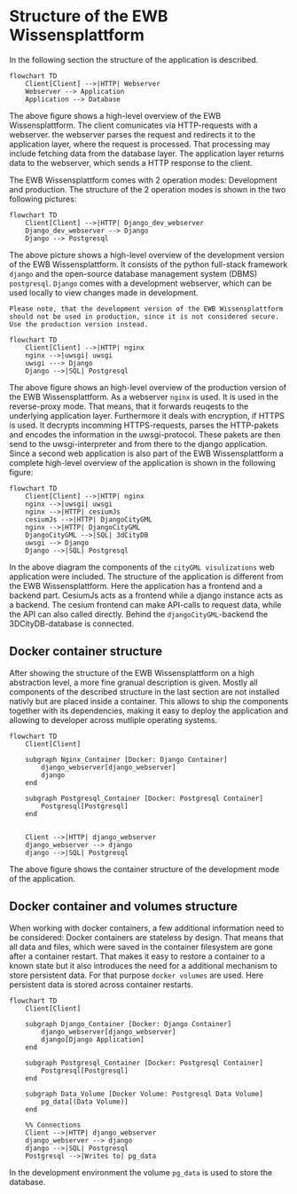 # Structure of the EWB Wissensplattform
In the following section the structure of the application is described.
```{mermaid}
flowchart TD
    Client[Client] -->|HTTP| Webserver
    Webserver --> Application
    Application --> Database
```
The above figure shows a high-level overview of the EWB Wissensplattform. The client comunicates 
via HTTP-requests with a webserver. the webserver parses the request and redirects it to the application layer,
where the request is processed. That processing may include fetching data from the database layer. 
The application layer returns data to the webserver, which sends a HTTP response to the client.

The EWB Wissensplattform comes with 2 operation modes: Development and production. The structure of the 2 operation modes is shown in the two following pictures:
```{mermaid}
flowchart TD
    Client[Client] -->|HTTP| Django_dev_webserver
    Django_dev_webserver --> Django
    Django --> Postgresql
```
The above picture shows a high-level overview of the development version of the EWB Wissensplattform. It consists of the python full-stack framework `django` and the open-source database management system (DBMS) `postgresql`. `Django` comes with a development webserver, which can be used locally to view changes made in development. 
```{note}
Please note, that the development version of the EWB Wissensplattform should not be used in production, since it is not considered secure. Use the production version instead.
```
```{mermaid}
flowchart TD
    Client[Client] -->|HTTP| nginx
    nginx -->|uwsgi| uwsgi
    uwsgi ---> Django
    Django -->|SQL| Postgresql
```
The above figure shows an high-level overview of the production version of the EWB Wissensplattform. As a webserver `nginx` is used. It is used in the reverse-proxy mode. That means, that it forwards reuqests to the underlying application layer. Furthermore it deals with encryption, if HTTPS is used. It decrypts incomming HTTPS-requests, parses the HTTP-pakets and encodes the information in the uwsgi-protocol. These pakets are then send to the uwsgi-interpreter and from there to the django application.
Since a second web application is also part of the EWB Wissensplattform a complete high-level overview of the application is shown in the following figure:
```{mermaid}
flowchart TD
    Client[Client] -->|HTTP| nginx
    nginx -->|uwsgi| uwsgi
    nginx -->|HTTP| cesiumJs
    cesiumJs -->|HTTP| DjangoCityGML
    nginx -->|HTTP| DjangoCityGML
    DjangoCityGML -->|SQL| 3dCityDB
    uwsgi --> Django
    Django -->|SQL| Postgresql
```
In the above diagram the components of the `cityGML visulizations` web application were included. The structure of the application is different from the EWB Wissensplattform. Here the application has a frontend and a backend part. CesiumJs acts as a frontend while a django instance acts as a backend. The cesium frontend can make API-calls to request data, while the API can also called directly. Behind the `djangoCityGML`-backend the 3DCityDB-database is connected.

## Docker container structure
After showing the structure of the EWB Wissensplattform on a high abstraction level, a more fine granual description is given.
Mostly all components of the described structure in the last section are not installed nativly but are placed inside a container. This allows to ship the components together with its dependencies, making it easy to deploy the application and allowing to developer across mutliple operating systems.
```{mermaid}
flowchart TD
    Client[Client]

    subgraph Nginx_Container [Docker: Django Container]
        django_webserver[django_webserver]
        django
    end
    
    subgraph Postgresql_Container [Docker: Postgresql Container]
        Postgresql[Postgresql]
    end


    Client -->|HTTP| django_webserver
    django_webserver --> django
    django -->|SQL| Postgresql
```
The above figure shows the container structure of the development mode of the application.

## Docker container and volumes structure
When working with docker containers, a few additional information need to be considered: Docker containers are stateless by design. That means that all data and files, which were saved in the container filesystem are gone after a container restart. That makes it easy to restore a container to a known state but it also introduces the need for a additional mechanism to store persistent data. For that purpose `docker volumes` are used. Here persistent data is stored across container restarts.
```{mermaid}
flowchart TD
    Client[Client]

    subgraph Django_Container [Docker: Django Container]
        django_webserver[django_webserver]
        django[Django Application]
    end
    
    subgraph Postgresql_Container [Docker: Postgresql Container]
        Postgresql[Postgresql]
    end

    subgraph Data_Volume [Docker Volume: Postgresql Data Volume]
        pg_data[(Data Volume)]
    end

    %% Connections
    Client -->|HTTP| django_webserver
    django_webserver --> django
    django -->|SQL| Postgresql
    Postgresql -->|Writes to| pg_data
```
In the development environment the volume `pg_data` is used to store the database.
